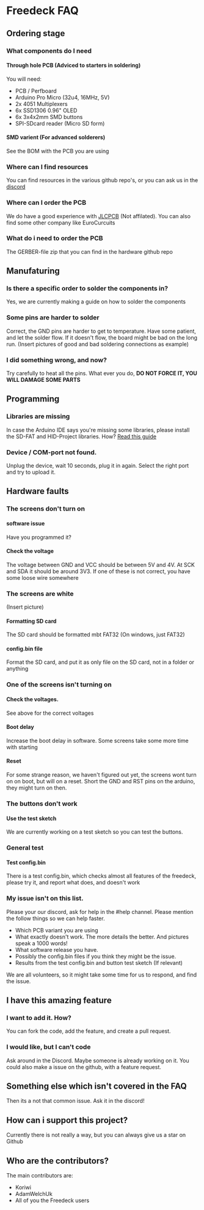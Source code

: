 # Freedeck FAQ

## Ordering stage

### What components do I need

#### Through hole PCB (Adviced to starters in soldering)
You will need:
- PCB / Perfboard
- Arduino Pro Micro (32u4, 16MHz, 5V)
- 2x 4051 Multiplexers
- 6x SSD1306 0.96" OLED
- 6x 3x4x2mm SMD buttons
- SPI-SDcard reader (Micro SD form)

#### SMD varient (For advanced solderers)
See the BOM with the PCB you are using

### Where can I find resources
You can find resources in the various github repo's, or you can ask us in the [discord](https://discord.gg/sEt2Rrd)

### Where can I order the PCB
We do have a good experience with [JLCPCB](https://jlcpcb.com) (Not affilated). You can also find some other company like EuroCurcuits

### What do i need to order the PCB
The GERBER-file zip that you can find in the hardware github repo

## Manufaturing

### Is there a specific order to solder the components in?
Yes, we are currently making a guide on how to solder the components

### Some pins are harder to solder
Correct, the GND pins are harder to get to temperature. Have some patient, and let the solder flow. If it doesn't flow, the board might be bad on the long run.
(Insert pictures of good and bad soldering connections as example)

### I did something wrong, and now?
Try carefully to heat all the pins. What ever you do, **DO NOT FORCE IT, YOU WILL DAMAGE SOME PARTS**

## Programming

### Libraries are missing
In case the Arduino IDE says you're missing some libraries, please install the SD-FAT and HID-Project libraries. How? [Read this guide](https://www.arduino.cc/en/guide/libraries)

### Device / COM-port not found.
Unplug the device, wait 10 seconds, plug it in again. Select the right port and try to upload it.

## Hardware faults

### The screens don't turn on

#### software issue
Have you programmed it?

#### Check the voltage
The voltage between GND and VCC should be between 5V and 4V. At SCK and SDA it should be around 3V3. If one of these is not correct, you have some loose wire somewhere

### The screens are white
(Insert picture)
#### Formatting SD card
The SD card should be formatted mbt FAT32 (On windows, just FAT32)

#### config.bin file
Format the SD card, and put it as only file on the SD card, not in a folder or anything

### One of the screens isn't turning on

#### Check the voltages. 
See above for the correct voltages

#### Boot delay
Increase the boot delay in software. Some screens take some more time with starting

#### Reset
For some strange reason, we haven't figured out yet, the screens wont turn on on boot, but will on a reset. Short the GND and RST pins on the arduino, they might turn on then.

### The buttons don't work

#### Use the test sketch
We are currently working on a test sketch so you can test the buttons.

### General test

#### Test config.bin
There is a test config.bin, which checks almost all features of the freedeck, please try it, and report what does, and doesn't work

### My issue isn't on this list.
Please your our discord, ask for help in the #help channel. Please mention the follow things so we can help faster.
- Which PCB variant you are using
- What exactly doesn't work. The more details the better. And pictures speak a 1000 words!
- What software release you have.
- Possibly the config.bin files if you think they might be the issue.
- Results from the test config.bin and button test sketch (If relevant)

We are all volunteers, so it might take some time for us to respond, and find the issue.

## I have this amazing feature

### I want to add it. How?
You can fork the code, add the feature, and create a pull request.

### I would like, but I can't code
Ask around in the Discord. Maybe someone is already working on it.
You could also make a issue on the github, with a feature request.

## Something else which isn't covered in the FAQ
Then its a not that common issue. Ask it in the discord!

## How can i support this project?
Currently there is not really  a way, but you can always give us a star on Github

## Who are the contributors?
The main contributors are:
- Koriwi
- AdamWelchUk
- All of you the Freedeck users
